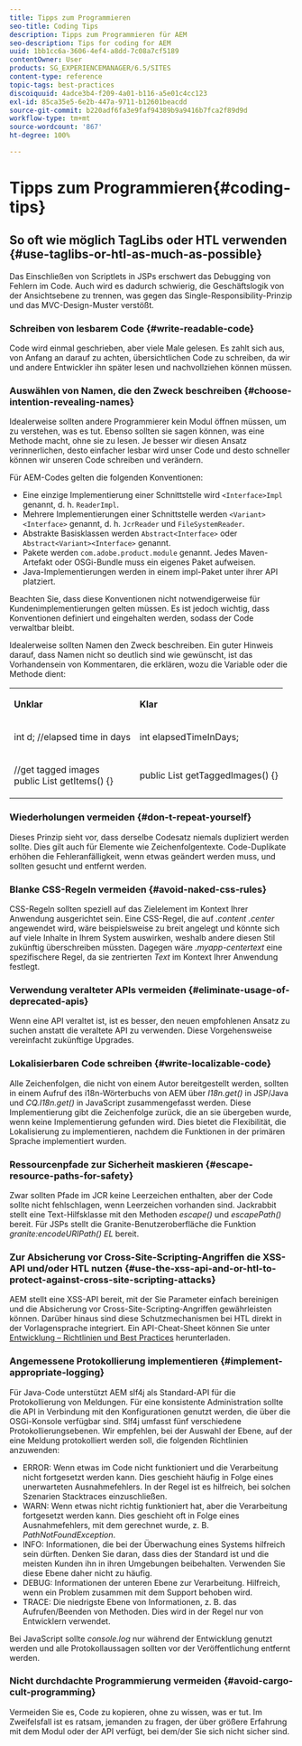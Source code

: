 ```yaml
---
title: Tipps zum Programmieren
seo-title: Coding Tips
description: Tipps zum Programmieren für AEM
seo-description: Tips for coding for AEM
uuid: 1bb1cc6a-3606-4ef4-a8dd-7c08a7cf5189
contentOwner: User
products: SG_EXPERIENCEMANAGER/6.5/SITES
content-type: reference
topic-tags: best-practices
discoiquuid: 4adce3b4-f209-4a01-b116-a5e01c4cc123
exl-id: 85ca35e5-6e2b-447a-9711-b12601beacdd
source-git-commit: b220adf6fa3e9faf94389b9a9416b7fca2f89d9d
workflow-type: tm+mt
source-wordcount: '867'
ht-degree: 100%

---
```


# Tipps zum Programmieren{#coding-tips}

## So oft wie möglich TagLibs oder HTL verwenden {#use-taglibs-or-htl-as-much-as-possible}

Das Einschließen von Scriptlets in JSPs erschwert das Debugging von Fehlern im Code. Auch wird es dadurch schwierig, die Geschäftslogik von der Ansichtsebene zu trennen, was gegen das Single-Responsibility-Prinzip und das MVC-Design-Muster verstößt.

### Schreiben von lesbarem Code {#write-readable-code}

Code wird einmal geschrieben, aber viele Male gelesen. Es zahlt sich aus, von Anfang an darauf zu achten, übersichtlichen Code zu schreiben, da wir und andere Entwickler ihn später lesen und nachvollziehen können müssen.

### Auswählen von Namen, die den Zweck beschreiben {#choose-intention-revealing-names}

Idealerweise sollten andere Programmierer kein Modul öffnen müssen, um zu verstehen, was es tut. Ebenso sollten sie sagen können, was eine Methode macht, ohne sie zu lesen. Je besser wir diesen Ansatz verinnerlichen, desto einfacher lesbar wird unser Code und desto schneller können wir unseren Code schreiben und verändern.

Für AEM-Codes gelten die folgenden Konventionen:


* Eine einzige Implementierung einer Schnittstelle wird `<Interface>Impl` genannt, d. h. `ReaderImpl`.
* Mehrere Implementierungen einer Schnittstelle werden `<Variant><Interface>` genannt, d. h. `JcrReader` und `FileSystemReader`.
* Abstrakte Basisklassen werden `Abstract<Interface>` oder `Abstract<Variant><Interface>` genannt.
* Pakete werden `com.adobe.product.module` genannt.  Jedes Maven-Artefakt oder OSGi-Bundle muss ein eigenes Paket aufweisen.
* Java-Implementierungen werden in einem impl-Paket unter ihrer API platziert.


Beachten Sie, dass diese Konventionen nicht notwendigerweise für Kundenimplementierungen gelten müssen. Es ist jedoch wichtig, dass Konventionen definiert und eingehalten werden, sodass der Code verwaltbar bleibt.

Idealerweise sollten Namen den Zweck beschreiben. Ein guter Hinweis darauf, dass Namen nicht so deutlich sind wie gewünscht, ist das Vorhandensein von Kommentaren, die erklären, wozu die Variable oder die Methode dient:

<table>
 <tbody>
  <tr>
   <td><p><strong>Unklar</strong></p> </td>
   <td><p><strong>Klar</strong></p> </td>
  </tr>
  <tr>
   <td><p>int d; //elapsed time in days</p> </td>
   <td><p>int elapsedTimeInDays;</p> </td>
  </tr>
  <tr>
   <td><p>//get tagged images<br /> public List getItems() {}</p> </td>
   <td><p>public List getTaggedImages() {}</p> </td>
  </tr>
 </tbody>
</table>

### Wiederholungen vermeiden  {#don-t-repeat-yourself}

Dieses Prinzip sieht vor, dass derselbe Codesatz niemals dupliziert werden sollte. Dies gilt auch für Elemente wie Zeichenfolgentexte. Code-Duplikate erhöhen die Fehleranfälligkeit, wenn etwas geändert werden muss, und sollten gesucht und entfernt werden.

### Blanke CSS-Regeln vermeiden {#avoid-naked-css-rules}

CSS-Regeln sollten speziell auf das Zielelement im Kontext Ihrer Anwendung ausgerichtet sein. Eine CSS-Regel, die auf *.content .center* angewendet wird, wäre beispielsweise zu breit angelegt und könnte sich auf viele Inhalte in Ihrem System auswirken, weshalb andere diesen Stil zukünftig überschreiben müssten. Dagegen wäre *.myapp-centertext* eine spezifischere Regel, da sie zentrierten *Text* im Kontext Ihrer Anwendung festlegt.

### Verwendung veralteter APIs vermeiden {#eliminate-usage-of-deprecated-apis}

Wenn eine API veraltet ist, ist es besser, den neuen empfohlenen Ansatz zu suchen anstatt die veraltete API zu verwenden. Diese Vorgehensweise vereinfacht zukünftige Upgrades.

### Lokalisierbaren Code schreiben {#write-localizable-code}

Alle Zeichenfolgen, die nicht von einem Autor bereitgestellt werden, sollten in einem Aufruf des i18n-Wörterbuchs von AEM über *I18n.get()* in JSP/Java und *CQ.I18n.get()* in JavaScript zusammengefasst werden. Diese Implementierung gibt die Zeichenfolge zurück, die an sie übergeben wurde, wenn keine Implementierung gefunden wird. Dies bietet die Flexibilität, die Lokalisierung zu implementieren, nachdem die Funktionen in der primären Sprache implementiert wurden.

### Ressourcenpfade zur Sicherheit maskieren {#escape-resource-paths-for-safety}

Zwar sollten Pfade im JCR keine Leerzeichen enthalten, aber der Code sollte nicht fehlschlagen, wenn Leerzeichen vorhanden sind. Jackrabbit stellt eine Text-Hilfsklasse mit den Methoden *escape()* und *escapePath()* bereit. Für JSPs stellt die Granite-Benutzeroberfläche die Funktion *granite:encodeURIPath() EL* bereit.

### Zur Absicherung vor Cross-Site-Scripting-Angriffen die XSS-API und/oder HTL nutzen {#use-the-xss-api-and-or-htl-to-protect-against-cross-site-scripting-attacks}

AEM stellt eine XSS-API bereit, mit der Sie Parameter einfach bereinigen und die Absicherung vor Cross-Site-Scripting-Angriffen gewährleisten können. Darüber hinaus sind diese Schutzmechanismen bei HTL direkt in der Vorlagensprache integriert. Ein API-Cheat-Sheet können Sie unter [Entwicklung – Richtlinien und Best Practices](/help/sites-developing/dev-guidelines-bestpractices.md) herunterladen.

### Angemessene Protokollierung implementieren {#implement-appropriate-logging}

Für Java-Code unterstützt AEM slf4j als Standard-API für die Protokollierung von Meldungen. Für eine konsistente Administration sollte die API in Verbindung mit den Konfigurationen genutzt werden, die über die OSGi-Konsole verfügbar sind. Slf4j umfasst fünf verschiedene Protokollierungsebenen. Wir empfehlen, bei der Auswahl der Ebene, auf der eine Meldung protokolliert werden soll, die folgenden Richtlinien anzuwenden:

* ERROR: Wenn etwas im Code nicht funktioniert und die Verarbeitung nicht fortgesetzt werden kann. Dies geschieht häufig in Folge eines unerwarteten Ausnahmefehlers. In der Regel ist es hilfreich, bei solchen Szenarien Stacktraces einzuschließen.
* WARN: Wenn etwas nicht richtig funktioniert hat, aber die Verarbeitung fortgesetzt werden kann. Dies geschieht oft in Folge eines Ausnahmefehlers, mit dem gerechnet wurde, z. B. *PathNotFoundException*.
* INFO: Informationen, die bei der Überwachung eines Systems hilfreich sein dürften. Denken Sie daran, dass dies der Standard ist und die meisten Kunden ihn in ihren Umgebungen beibehalten. Verwenden Sie diese Ebene daher nicht zu häufig.
* DEBUG: Informationen der unteren Ebene zur Verarbeitung. Hilfreich, wenn ein Problem zusammen mit dem Support behoben wird.
* TRACE: Die niedrigste Ebene von Informationen, z. B. das Aufrufen/Beenden von Methoden. Dies wird in der Regel nur von Entwicklern verwendet.

Bei JavaScript sollte *console.log* nur während der Entwicklung genutzt werden und alle Protokollaussagen sollten vor der Veröffentlichung entfernt werden.

### Nicht durchdachte Programmierung vermeiden {#avoid-cargo-cult-programming}

Vermeiden Sie es, Code zu kopieren, ohne zu wissen, was er tut. Im Zweifelsfall ist es ratsam, jemanden zu fragen, der über größere Erfahrung mit dem Modul oder der API verfügt, bei dem/der Sie sich nicht sicher sind.
